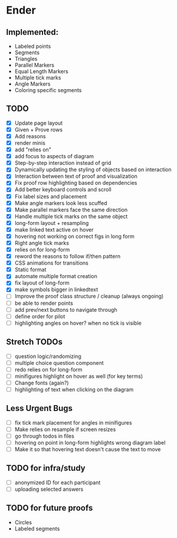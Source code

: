 # Ender

## Implemented:

- Labeled points
- Segments
- Triangles
- Parallel Markers
- Equal Length Markers
- Multiple tick marks
- Angle Markers
- Coloring specific segments

## TODO

- [x] Update page layout
- [x] Given + Prove rows
- [x] Add reasons
- [x] render minis
- [x] add "relies on"
- [x] add focus to aspects of diagram
- [x] Step-by-step interaction instead of grid
- [x] Dynamically updating the styling of objects based on interaction
- [x] Interaction between text of proof and visualization
- [x] Fix proof row highlighting based on dependencies
- [x] Add better keyboard controls and scroll
- [x] Fix label sizes and placement
- [x] Make angle markers look less scuffed
- [x] Make parallel markers face the same direction
- [x] Handle multiple tick marks on the same object
- [x] long-form layout + resampling
- [x] make linked text active on hover
- [x] hovering not working on correct figs in long form
- [x] Right angle tick marks
- [x] relies on for long-form
- [x] reword the reasons to follow if/then pattern
- [x] CSS animations for transitions
- [x] Static format
- [x] automate multiple format creation
- [x] fix layout of long-form
- [x] make symbols bigger in linkedtext
- [ ] Improve the proof class structure / cleanup (always ongoing)
- [ ] be able to render points
- [ ] add prev/next buttons to navigate through
- [ ] define order for pilot
- [ ] highlighting angles on hover? when no tick is visible

## Stretch TODOs

- [ ] question logic/randomizing
- [ ] multiple choice question component
- [ ] redo relies on for long-form
- [ ] minifigures highlight on hover as well (for key terms)
- [ ] Change fonts (again?)
- [ ] highlighting of text when clicking on the diagram

## Less Urgent Bugs

- [ ] fix tick mark placement for angles in minifigures
- [ ] Make relies on resample if screen resizes
- [ ] go through todos in files
- [ ] hovering on point in long-form highlights wrong diagram label
- [ ] Make it so that hovering text doesn't cause the text to move

## TODO for infra/study

- [ ] anonymized ID for each participant
- [ ] uploading selected answers

## TODO for future proofs

- Circles
- Labeled segments
